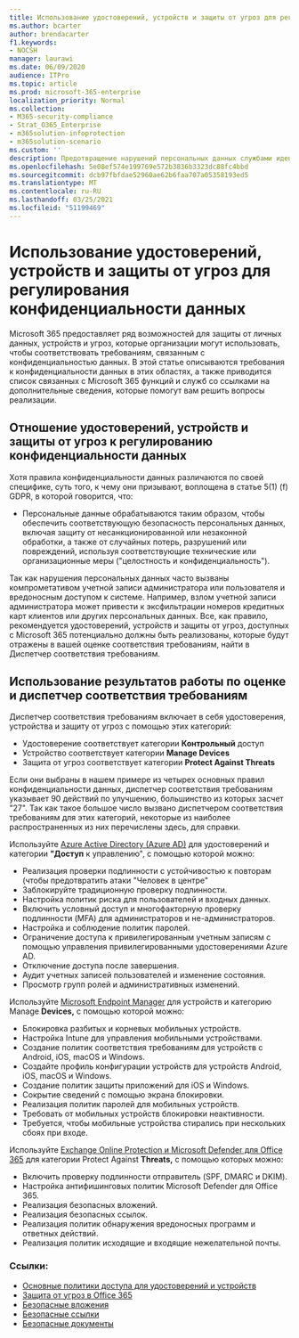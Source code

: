 ```yaml
---
title: Использование удостоверений, устройств и защиты от угроз для регулирования конфиденциальности данных
ms.author: bcarter
author: brendacarter
f1.keywords:
- NOCSH
manager: laurawi
ms.date: 06/09/2020
audience: ITPro
ms.topic: article
ms.prod: microsoft-365-enterprise
localization_priority: Normal
ms.collection:
- M365-security-compliance
- Strat_O365_Enterprise
- m365solution-infoprotection
- m365solution-scenario
ms.custom: ''
description: Предотвращение нарушений персональных данных службами идентификации, устройств и защиты от угроз Microsoft 365.
ms.openlocfilehash: 5e08ef574e199769e572b3836b3323dc88fc4bbd
ms.sourcegitcommit: dcb97fbfdae52960ae62b6faa707a05358193ed5
ms.translationtype: MT
ms.contentlocale: ru-RU
ms.lasthandoff: 03/25/2021
ms.locfileid: "51199469"
---
```

# <a name="use-identity-device-and-threat-protection-for-data-privacy-regulation"></a>Использование удостоверений, устройств и защиты от угроз для регулирования конфиденциальности данных

Microsoft 365 предоставляет ряд возможностей для защиты от личных данных, устройств и угроз, которые организации могут использовать, чтобы соответствовать требованиям, связанным с конфиденциальностью данных. В этой статье описываются требования к конфиденциальности данных в этих областях, а также приводится список связанных с Microsoft 365 функций и служб со ссылками на дополнительные сведения, которые помогут вам решить вопросы реализации.

## <a name="how-identity-device-and-threat-protection-relate-to-data-privacy-regulation"></a>Отношение удостоверений, устройств и защиты от угроз к регулированию конфиденциальности данных

Хотя правила конфиденциальности данных различаются по своей специфике, суть того, к чему они призывают, воплощена в статье 5(1) (f) GDPR, в которой говорится, что:

- Персональные данные обрабатываются таким образом, чтобы обеспечить соответствующую безопасность персональных данных, включая защиту от несанкционированной или незаконной обработки, а также от случайных потерь, разрушений или повреждений, используя соответствующие технические или организационные меры ("целостность и конфиденциальность").

Так как нарушения персональных данных часто вызваны компрометативом учетной записи администратора или пользователя и вредоносным доступом к системе. Например, взлом учетной записи администратора может привести к эксфильтрации номеров кредитных карт клиентов или других персональных данных. Все, как правило, рекомендуется удостоверений, устройств и защиты от угроз, доступных с Microsoft 365 потенциально должны быть реализованы, которые будут отражены в вашей оценке соответствия требованиям, найти в Диспетчер соответствия требованиям.

## <a name="using-the-results-of-your-assessment-work-and-compliance-manager"></a>Использование результатов работы по оценке и диспетчер соответствия требованиям

Диспетчер соответствия требованиям включает в себя удостоверения, устройства и защиту от угроз с помощью этих категорий:

- Удостоверение соответствует категории **Контрольный** доступ
- Устройство соответствует категории **Manage Devices**
- Защита от угроз соответствует категории **Protect Against Threats**
 
Если они выбраны в нашем примере из четырех основных правил конфиденциальности данных, диспетчер соответствия требованиям указывает 90 действий по улучшению, большинство из которых засчет "27". Так как такое большое число вызвано диспетчером соответствия требованиям для этих категорий, некоторые из наиболее распространенных из них перечислены здесь, для справки.

Используйте [Azure Active Directory (Azure AD)](https://azure.microsoft.com/services/active-directory/) для удостоверений и категории **"Доступ** к управлению", с помощью которой можно:

- Реализация проверки подлинности с устойчивостью к повторам (чтобы предотвратить атаки "Человек в центре"
- Заблокируйте традиционную проверку подлинности.
- Настройка политик риска для пользователей и входных данных.
- Включить условный доступ и многофакторную проверку подлинности (MFA) для администраторов и не-администраторов.
- Настройка и соблюдение политик паролей.
- Ограничение доступа к привилегированным учетным записям с помощью управления привилегированными удостоверениями Azure AD.
- Отключение доступа после завершения.
- Аудит учетных записей пользователей и изменение состояния.
- Просмотр групп ролей и административных изменений.

Используйте [Microsoft Endpoint Manager](https://www.microsoft.com/microsoft-365/microsoft-endpoint-manager) для устройств и категорию Manage **Devices,** с помощью которой можно:

- Блокировка разбитых и корневых мобильных устройств.
- Настройка Intune для управления мобильными устройствами.
- Создание политик соответствия требованиям для устройств с Android, iOS, macOS и Windows.
- Создайте профиль конфигурации устройств для устройств Android, iOS, macOS и Windows.
- Создание политик защиты приложений для iOS и Windows.
- Сокрытие сведений с помощью экрана блокировки.
- Реализация политик паролей для мобильных устройств.
- Требовать от мобильных устройств блокировки неактивности.
- Требуется, чтобы мобильные устройства стирались при нескольких сбоях при входе.

Используйте [Exchange Online Protection и Microsoft Defender для Office 365](../security/office-365-security/defender-for-office-365.md) для категории Protect Against **Threats,** с помощью которых можно:

- Включить проверку подлинности отправитель (SPF, DMARC и DKIM).
- Настройка антифишинговых политик Microsoft Defender для Office 365.
- Реализация безопасных вложений.
- Реализация безопасных ссылок.
- Реализация политик обнаружения вредоносных программ и ответных действий.
- Реализация политик исходящие и входящие нежелательной почты.

### <a name="references"></a>Ссылки:

- [Основные политики доступа для удостоверений и устройств](../security/office-365-security/identity-access-policies.md)
- [Защита от угроз в Office 365](https://support.office.com/article/protect-against-threats-in-office-365-b10023f6-f30f-45d3-b3ad-b71aa4aa0d58)
- [Безопасные вложения](../security/office-365-security/safe-attachments.md)
- [Безопасные ссылки](../security/office-365-security/safe-links.md)
- [Безопасные документы](../security/office-365-security/safe-docs.md)
